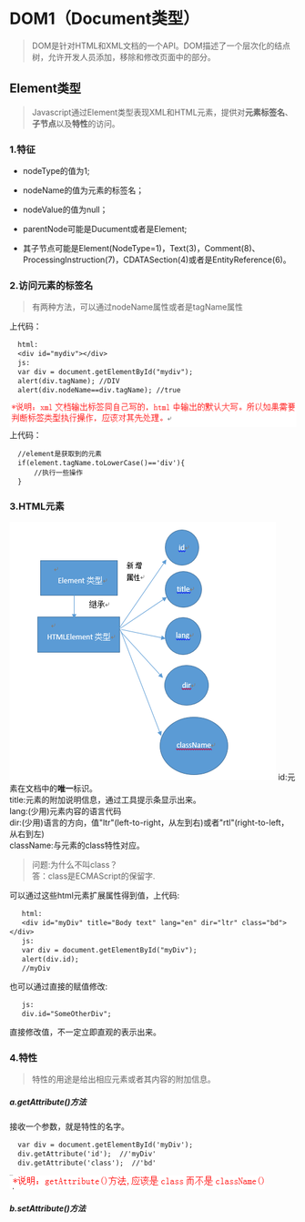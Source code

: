 # DOM1（Document类型）

> DOM是针对HTML和XML文档的一个API。DOM描述了一个层次化的结点树，允许开发人员添加，移除和修改页面中的部分。

## Element类型
> Javascript通过Element类型表现XML和HTML元素，提供对**元素标签名**、**子节点**以及**特性**的访问。

### 1.特征

- nodeType的值为1;

- nodeName的值为元素的标签名；

- nodeValue的值为null；

- parentNode可能是Ducument或者是Element;

- 其子节点可能是Element(NodeType=1)，Text(3)，Comment(8)、ProcessingInstruction(7)，CDATASection(4)或者是EntityReference(6)。

### 2.访问元素的标签名
> 有两种方法，可以通过nodeName属性或者是tagName属性   
  
上代码： 
  
      html:
      <div id="mydiv"></div>
      js:
      var div = document.getElementById("mydiv");
      alert(div.tagName); //DIV
      alert(div.nodeName==div.tagName); //true
 ![](./img/Tagname.PNG)
上代码：
   
      //element是获取到的元素      
      if(element.tagName.toLowerCase()=='div'){
          //执行一些操作 
      }   
### 3.HTML元素
![继承属性的关系](./img/jicheng.PNG)
id:元素在文档中的**唯一**标识。  
title:元素的附加说明信息，通过工具提示条显示出来。  
lang:(少用)元素内容的语言代码  
dir:(少用)语言的方向，值"ltr"(left-to-right，从左到右)或者"rtl"(right-to-left，从右到左)  
className:与元素的class特性对应。

>问题:为什么不叫class？  
答：class是ECMAScript的保留字.  

可以通过这些html元素扩展属性得到值，上代码:
     
       html:
       <div id="myDiv" title="Body text" lang="en" dir="ltr" class="bd"></div>
       js:
       var div = document.getElementById("myDiv");
       alert(div.id);
       //myDiv
也可以通过直接的赋值修改:
  
       js:
       div.id="SomeOtherDiv";
直接修改值，不一定立即直观的表示出来。
  


### 4.特性
> 特性的用途是给出相应元素或者其内容的附加信息。

##### a.getAttribute()方法  
接收一个参数，就是特性的名字。

      var div = document.getElementById('myDiv');
      div.getAttribute('id');  //'myDiv'
      div.getAttribute('class');  //'bd'

![](./img/getAttribute.PNG)        

##### b.setAttribute()方法    


